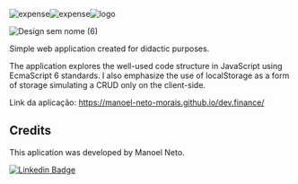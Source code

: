 ![expense](https://user-images.githubusercontent.com/64874593/114431144-8a709b00-9b95-11eb-8de5-46dafd7006a0.png)![expense](https://user-images.githubusercontent.com/64874593/114431249-aaa05a00-9b95-11eb-9c7c-adcb7a2ccf37.png)![logo](https://user-images.githubusercontent.com/64874593/114431367-ce63a000-9b95-11eb-9111-129f53d9352a.png)

![Design sem nome (6)](https://user-images.githubusercontent.com/64874593/114433173-e2100600-9b97-11eb-8687-1b8a3fe3891e.png)

Simple web application created for didactic purposes.

The application explores the well-used code structure in JavaScript using EcmaScript 6 standards. I also emphasize the use of localStorage as a form of storage simulating a CRUD only on the client-side.

Link da aplicação: <https://manoel-neto-morais.github.io/dev.finance/>


## Credits

This aplication was developed by Manoel Neto.

[![Linkedin Badge](https://img.shields.io/badge/-LinkedIn-blue?style=flat-square&logo=Linkedin&logoColor=white&link=https://www.linkedin.com/in/manoel-adiodato-de-morais-neto/)](https://www.linkedin.com/in/manoel-adiodato-de-morais-neto/)
